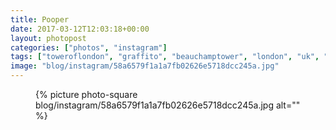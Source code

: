 ```yaml
---
title: Pooper
date: 2017-03-12T12:03:18+00:00
layout: photopost
categories: ["photos", "instagram"]
tags: ["toweroflondon", "graffito", "beauchamptower", "london", "uk", "blackandwhite", "thomaspooper"]
image: "blog/instagram/58a6579f1a1a7fb02626e5718dcc245a.jpg"
---
```


<figure class="photo photo--square">
  {% picture photo-square blog/instagram/58a6579f1a1a7fb02626e5718dcc245a.jpg alt="" %}
</figure>


